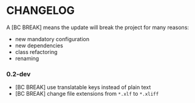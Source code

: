CHANGELOG
=========

A [BC BREAK] means the update will break the project for many reasons:

* new mandatory configuration
* new dependencies
* class refactoring
* renaming

### 0.2-dev

* [BC BREAK] use translatable keys instead of plain text
* [BC BREAK] change file extensions from `*.xlf` to `*.xliff`
